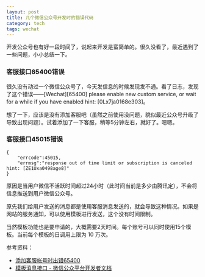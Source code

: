 ```yaml
---
layout: post
title: 几个微信公众号开发时的错误代码
category: tech
tags: wechat
---
```


开发公众号也有好一段时间了，说起来开发是蛮简单的。很久没看了，最近遇到了一些问题，小小总结一下。

### 客服接口65400错误

很久没有动过一个微信公众号了，今天发信息的时候发现发不通。看了日志，发现了这个错误——[Wechat][65400] please enable new custom service, or wait for a while if you have enabled hint: [0Lx7ja0168e303]。

想了一下，应该是没有添加客服吧（虽然之前使用没问题，貌似最近公众号升级了导致出现问题）。试着添加了一下客服，稍等5分钟左右，就好了。嗯嗯。

### 客服接口45015错误

	{  
	    "errcode":45015,  
	    "errmsg":"response out of time limit or subscription is canceled hint: [ZE1Uxa0498age8]"  
	}  

原因是当用户微信不活跃时间超过24小时（此时间当前是多少由腾讯定），不会将信息推送到用户微信公众号。

原先我们给用户发送的消息都是使用客服消息发送的，就会导致这种情况。如果是网站的服务通知，可以使用模板进行发送，这个没有时间限制。

当然模板功能也是要申请的，大概需要2天时间。每个账号可以同时使用15个模板。当前每个模板的日调用上限为 10 万次。


参考资料：

* [添加客服帐号时出错65400](http://www.henkuai.com/thread-14242-1-1.html)
* [模板消息接口 - 微信公众平台开发者文档](http://mp.weixin.qq.com/wiki/17/304c1885ea66dbedf7dc170d84999a9d.html)